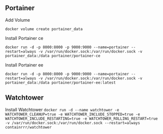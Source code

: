
## Portainer

Add Volume

`docker volume create portainer_data`

 Install Portainer ce

`docker run -d -p 8000:8000 -p 9000:9000 --name=portainer --restart=always -v /var/run/docker.sock:/var/run/docker.sock -v portainer_data:/data portainer/portainer-ce`

Install Portainer ee

`docker run -d -p 8000:8000 -p 9000:9000 --name=portainer --restart=always -v /var/run/docker.sock:/var/run/docker.sock -v portainer_data:/data portainer/portainer-ee:latest`

## Watchtower

Install Watchtower
`docker run -d --name watchtower -e WATCHTOWER_CLEANUP=true -e WATCHTOWER_INCLUDE_STOPPED=true -e WATCHTOWER_INCLUDE_RESTARTING=true -e WATCHTOWER_ROLLING_RESTART=true -v /var/run/docker.sock:/var/run/docker.sock --restart=always containrrr/watchtower`